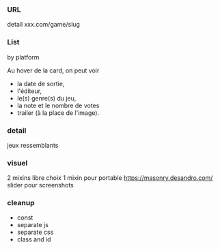### URL

detail xxx.com/game/slug

### List

by platform

Au hover de la card, on peut voir

- la date de sortie,
- l'éditeur,
- le(s) genre(s) du jeu,
- la note et le nombre de votes
- trailer
  (à la place de l'image).

### detail

jeux ressemblants

### visuel

2 mixins libre choix
1 mixin pour portable
https://masonry.desandro.com/
slider pour screenshots

### cleanup

- const
- separate js
- separate css
- class and id

